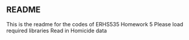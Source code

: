 ## README

This is the readme for the codes of ERHS535 Homework 5
Please load required libraries 
Read in Homicide data 